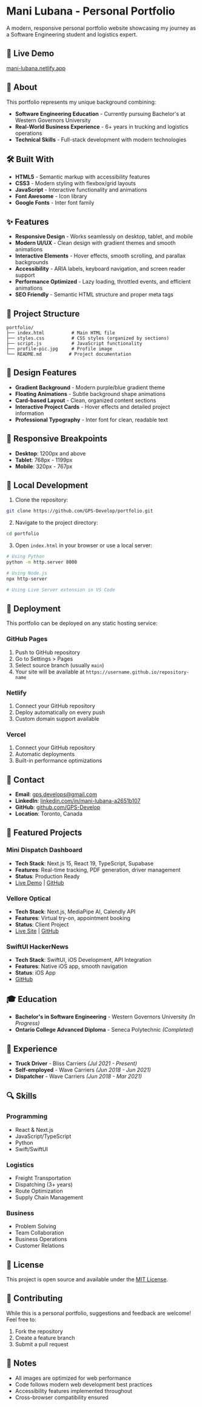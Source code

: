 # Mani Lubana - Personal Portfolio

A modern, responsive personal portfolio website showcasing my journey as a Software Engineering student and logistics expert.

## 🚀 Live Demo

[mani-lubana.netlify.app](https://mani-lubana.netlify.app)

## 📖 About

This portfolio represents my unique background combining:
- **Software Engineering Education** - Currently pursuing Bachelor's at Western Governors University
- **Real-World Business Experience** - 6+ years in trucking and logistics operations
- **Technical Skills** - Full-stack development with modern technologies

## 🛠️ Built With

- **HTML5** - Semantic markup with accessibility features
- **CSS3** - Modern styling with flexbox/grid layouts
- **JavaScript** - Interactive functionality and animations
- **Font Awesome** - Icon library
- **Google Fonts** - Inter font family

## ✨ Features

- **Responsive Design** - Works seamlessly on desktop, tablet, and mobile
- **Modern UI/UX** - Clean design with gradient themes and smooth animations
- **Interactive Elements** - Hover effects, smooth scrolling, and parallax backgrounds
- **Accessibility** - ARIA labels, keyboard navigation, and screen reader support
- **Performance Optimized** - Lazy loading, throttled events, and efficient animations
- **SEO Friendly** - Semantic HTML structure and proper meta tags

## 📁 Project Structure

```
portfolio/
├── index.html          # Main HTML file
├── styles.css          # CSS styles (organized by sections)
├── script.js           # JavaScript functionality
├── profile-pic.jpg     # Profile image
└── README.md          # Project documentation
```

## 🎨 Design Features

- **Gradient Background** - Modern purple/blue gradient theme
- **Floating Animations** - Subtle background shape animations
- **Card-based Layout** - Clean, organized content sections
- **Interactive Project Cards** - Hover effects and detailed project information
- **Professional Typography** - Inter font for clean, readable text

## 📱 Responsive Breakpoints

- **Desktop**: 1200px and above
- **Tablet**: 768px - 1199px
- **Mobile**: 320px - 767px

## 🔧 Local Development

1. Clone the repository:
```bash
git clone https://github.com/GPS-Develop/portfolio.git
```

2. Navigate to the project directory:
```bash
cd portfolio
```

3. Open `index.html` in your browser or use a local server:
```bash
# Using Python
python -m http.server 8000

# Using Node.js
npx http-server

# Using Live Server extension in VS Code
```

## 🚀 Deployment

This portfolio can be deployed on any static hosting service:

### GitHub Pages
1. Push to GitHub repository
2. Go to Settings > Pages
3. Select source branch (usually `main`)
4. Your site will be available at `https://username.github.io/repository-name`

### Netlify
1. Connect your GitHub repository
2. Deploy automatically on every push
3. Custom domain support available

### Vercel
1. Connect your GitHub repository
2. Automatic deployments
3. Built-in performance optimizations

## 📧 Contact

- **Email**: gps.develops@gmail.com
- **LinkedIn**: [linkedin.com/in/mani-lubana-a2651b107](https://linkedin.com/in/mani-lubana-a2651b107)
- **GitHub**: [github.com/GPS-Develop](https://github.com/GPS-Develop)
- **Location**: Toronto, Canada

## 🎯 Featured Projects

### Mini Dispatch Dashboard
- **Tech Stack**: Next.js 15, React 19, TypeScript, Supabase
- **Features**: Real-time tracking, PDF generation, driver management
- **Status**: Production Ready
- [Live Demo](https://mini-dispatch-dashboard.vercel.app/) | [GitHub](https://github.com/GPS-Develop/mini-dispatch-dashboard)

### Vellore Optical
- **Tech Stack**: Next.js, MediaPipe AI, Calendly API
- **Features**: Virtual try-on, appointment booking
- **Status**: Client Project
- [Live Site](https://velloreoptical.netlify.app/) | [GitHub](https://github.com/GPS-Develop/VelloreOptical)

### SwiftUI HackerNews
- **Tech Stack**: SwiftUI, iOS Development, API Integration
- **Features**: Native iOS app, smooth navigation
- **Status**: iOS App
- [GitHub](https://github.com/GPS-Develop/SwiftUI-HackerNews)

## 🎓 Education

- **Bachelor's in Software Engineering** - Western Governors University *(In Progress)*
- **Ontario College Advanced Diploma** - Seneca Polytechnic *(Completed)*

## 💼 Experience

- **Truck Driver** - Bliss Carriers *(Jul 2021 - Present)*
- **Self-employed** - Wave Carriers *(Jun 2018 - Jun 2021)*
- **Dispatcher** - Wave Carriers *(Jun 2018 - Mar 2021)*

## 🔍 Skills

### Programming
- React & Next.js
- JavaScript/TypeScript
- Python
- Swift/SwiftUI

### Logistics
- Freight Transportation
- Dispatching (3+ years)
- Route Optimization
- Supply Chain Management

### Business
- Problem Solving
- Team Collaboration
- Business Operations
- Customer Relations

## 📄 License

This project is open source and available under the [MIT License](LICENSE).

## 🤝 Contributing

While this is a personal portfolio, suggestions and feedback are welcome! Feel free to:
1. Fork the repository
2. Create a feature branch
3. Submit a pull request

## 📝 Notes

- All images are optimized for web performance
- Code follows modern web development best practices
- Accessibility features implemented throughout
- Cross-browser compatibility ensured
